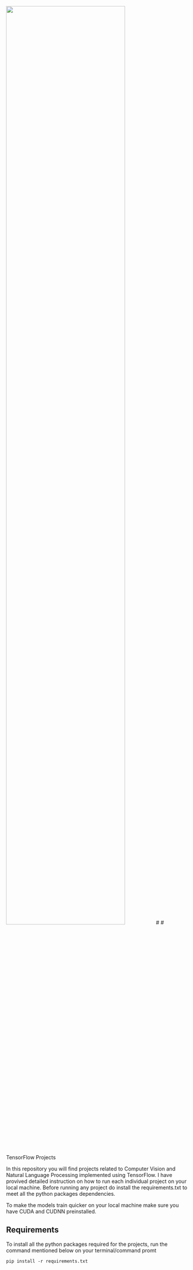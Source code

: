 <img src="https://miro.medium.com/max/4112/1*YrvMKrWMhi3HomoiTLPsfw.png" height="80%">
# 
# TensorFlow Projects

In this repository you will find projects related to Computer Vision and Natural Language Processing implemented using TensorFlow. I have provived detailed instruction on how to run each individual project on your local machine. Before running any project do install the requirements.txt to meet all the python packages dependencies.

To make the models train quicker on your local machine make sure you have CUDA and CUDNN preinstalled.

## Requirements

To install all the python packages required for the projects, run the command mentioned below on your terminal/command promt

``` pip install -r requirements.txt ```
